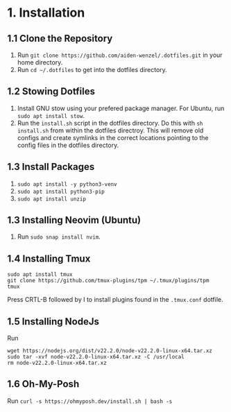 # 1. Installation

## 1.1 Clone the Repository
1. Run `git clone https://github.com/aiden-wenzel/.dotfiles.git` in your home directory.
2. Run `cd ~/.dotfiles` to get into the dotfiles directory. 

## 1.2 Stowing Dotfiles
1. Install GNU stow using your prefered package manager. For Ubuntu, run `sudo apt install stow`.
2. Run the `install.sh` script in the dotfiles directory. Do this with `sh install.sh` from within the dotfiles directroy. This will remove old configs and create symlinks in the correct locations pointing to the config files in the dotfiles directory.

## 1.3 Install Packages
1. `sudo apt install -y python3-venv`
2. `sudo apt install python3-pip`
3. `sudo apt install unzip`

## 1.3 Installing Neovim (Ubuntu)
1. Run `sudo snap install nvim`.

## 1.4 Installing Tmux
```
sudo apt install tmux
git clone https://github.com/tmux-plugins/tpm ~/.tmux/plugins/tpm
tmux
```
Press CRTL-B followed by I to install plugins found in the `.tmux.conf` dotfile.

## 1.5 Installing NodeJs
Run 
```
wget https://nodejs.org/dist/v22.2.0/node-v22.2.0-linux-x64.tar.xz
sudo tar -xvf node-v22.2.0-linux-x64.tar.xz -C /usr/local
rm node-v22.2.0-linux-x64.tar.xz
```

## 1.6 Oh-My-Posh
Run `curl -s https://ohmyposh.dev/install.sh | bash -s`
